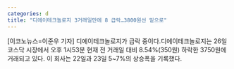 ```yaml
---
categories: d
title: "디에이테크놀로지 3거래일만에 8 급락…3800원선 밑으로"
---
```

[이코노뉴스=이준우 기자] 디에이테크놀로지가 급락 중이다.디에이테크놀로지는 26일 코스닥 시장에서 오후 1시53분 현재 전 거래일 대비 8.54%(350원) 하락한 3750원에 거래되고 있다. 이 회사는 22일과 23일 5~7%의 상승폭을 기록했다.